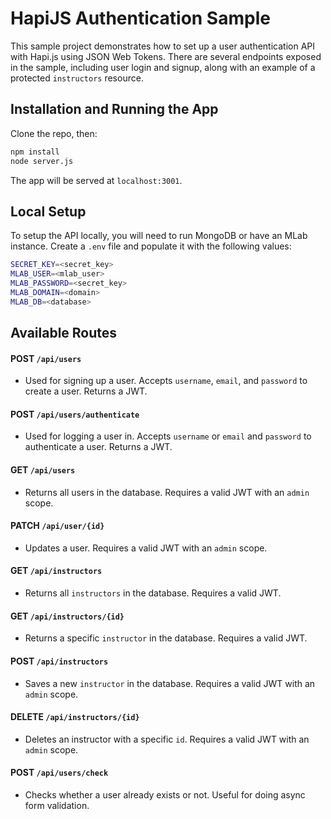 # HapiJS Authentication Sample

This sample project demonstrates how to set up a user authentication API with Hapi.js using JSON Web Tokens. There are several endpoints exposed in the sample, including user login and signup, along with an example of a protected `instructors` resource.

## Installation and Running the App

Clone the repo, then: 

```bash
npm install
node server.js
```

The app will be served at `localhost:3001`.

## Local Setup

To setup the API locally, you will need to run MongoDB or have an MLab instance. Create a `.env` file and populate it with the following values:

```bash
SECRET_KEY=<secret_key>
MLAB_USER=<mlab_user>
MLAB_PASSWORD=<secret_key>
MLAB_DOMAIN=<domain>
MLAB_DB=<database>
```

## Available Routes

#### **POST** `/api/users`
* Used for signing up a user. Accepts `username`, `email`, and `password` to create a user. Returns a JWT.

#### **POST** `/api/users/authenticate`
* Used for logging a user in. Accepts `username` or `email` and `password` to authenticate a user. Returns a JWT.

#### **GET** `/api/users`
* Returns all users in the database. Requires a valid JWT with an `admin` scope.

#### **PATCH** `/api/user/{id}`
* Updates a user. Requires a valid JWT with an `admin` scope.

#### **GET** `/api/instructors`
* Returns all `instructors` in the database. Requires a valid JWT.

#### **GET** `/api/instructors/{id}`
* Returns a specific `instructor` in the database. Requires a valid JWT.

#### **POST** `/api/instructors`
* Saves a new `instructor` in the database. Requires a valid JWT with an `admin` scope.

#### **DELETE** `/api/instructors/{id}`
* Deletes an instructor with a specific `id`. Requires a valid JWT with an `admin` scope.

#### **POST** `/api/users/check`
* Checks whether a user already exists or not. Useful for doing async form validation.